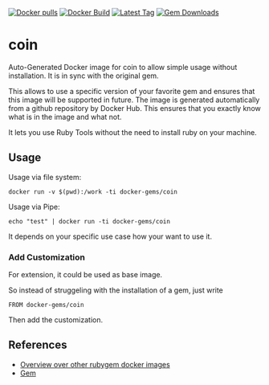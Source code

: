 [![Docker pulls](https://img.shields.io/docker/pulls/rubygem/coin.svg)](https://hub.docker.com/r/rubygem/coin/)
[![Docker Build](https://img.shields.io/docker/automated/rubygem/coin.svg)](https://hub.docker.com/r/rubygem/coin/)
[![Latest Tag](https://img.shields.io/github/tag/docker-rubygem/coin.svg)](https://hub.docker.com/r/rubygem/coin/)
[![Gem Downloads](https://img.shields.io/gem/dt/coin.svg)](https://rubygems.org/gems/coin/)
# coin

Auto-Generated Docker image for coin to allow simple usage without installation.
It is in sync with the original gem.

This allows to use a specific version of your favorite gem and ensures that this image will be supported in future.
The image is generated automatically from a github repository by Docker Hub.
This ensures that you exactly know what is in the image and what not.

It lets you use Ruby Tools without the need to install ruby on your machine.

## Usage

Usage via file system:

`docker run -v $(pwd):/work -ti docker-gems/coin`

Usage via Pipe:

`echo "test" | docker run -ti docker-gems/coin`

It depends on your specific use case how your want to use it.

### Add Customization

For extension, it could be used as base image.

So instead of struggeling with the installation of a gem, just write

`FROM docker-gems/coin`

Then add the customization.

## References

 - [Overview over other rubygem docker images](https://github.com/thinkbot/docker-rubygem)
 - [Gem](https://rubygems.org/gems/coin/)
